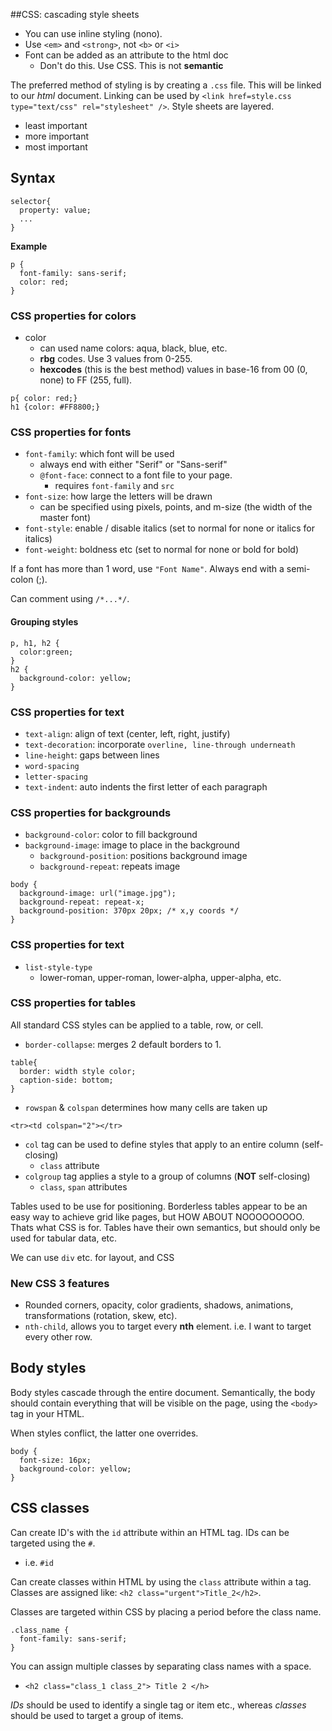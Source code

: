 ##CSS: cascading style sheets

- You can use inline styling (nono).
- Use  `<em>` and `<strong>`, not `<b>` or `<i>`
- Font can be added as an attribute to the html doc
  - Don't do this. Use CSS. This is not **semantic**

The preferred method of styling is by creating a `.css` file. This will be linked to our *html* document. Linking can be used by `<link href=style.css type="text/css" rel="stylesheet" />`. Style sheets are layered.
  - least important
  - more important
  - most important

## Syntax

  ```
  selector{
    property: value;
    ...
  }
```
**Example**
```
p {
  font-family: sans-serif;
  color: red;
}
```

### CSS properties for colors
  - color
      - can used name colors: aqua, black, blue, etc.
      - **rbg** codes. Use 3 values from 0-255.
      - **hexcodes** (this is the best method) values in base-16 from 00 (0, none) to FF (255, full).

```
p{ color: red;}
h1 {color: #FF8800;}
```
### CSS properties for fonts
- `font-family`: which font will be used
  - always end with either "Serif" or "Sans-serif"
  - `@font-face`: connect to a font file to your page.
    - requires `font-family` and `src`
- `font-size`:  how large the letters will be drawn
  - can be specified using pixels, points, and m-size (the width of the master font)
- `font-style`: enable / disable italics (set to normal for none or italics for italics)
- `font-weight`: boldness etc (set to normal for none or bold for bold)

If a font has more than 1 word, use `"Font Name"`. Always end with a semi-colon (;).

Can comment using `/*...*/`.

#### Grouping styles
```
p, h1, h2 {
  color:green;
}
h2 {
  background-color: yellow;
}
```

### CSS properties for text

- `text-align`: align of text (center, left, right, justify)
- `text-decoration`: incorporate `overline, line-through underneath`
- `line-height`: gaps between lines
- `word-spacing`
- `letter-spacing`
- `text-indent`: auto indents the first letter of each paragraph

### CSS properties for backgrounds
- `background-color`: color to fill background
- `background-image`: image to place in the background
  - `background-position`: positions background image
  - `background-repeat`: repeats image

```
body {
  background-image: url("image.jpg");
  background-repeat: repeat-x;
  background-position: 370px 20px; /* x,y coords */
}
```

### CSS properties for text
- `list-style-type`
  -  lower-roman, upper-roman, lower-alpha, upper-alpha, etc.

### CSS properties for tables

All standard CSS styles can be applied to a table, row, or cell.

- `border-collapse`: merges 2 default borders to 1.

```
table{
  border: width style color;
  caption-side: bottom;
}
```
- `rowspan` & `colspan` determines how many cells are taken up

```
<tr><td colspan="2"></tr>
```
- `col` tag can be used to define styles that apply to an entire column (self-closing)
  - `class` attribute
- `colgroup` tag applies a style to a group of columns (**NOT** self-closing)
  - `class`, `span` attributes

Tables used to be use for positioning. Borderless tables appear to be an easy way to achieve grid like pages, but HOW ABOUT NOOOOOOOOO. Thats what CSS is for. Tables have their own semantics, but should only be used for tabular data, etc.

We can use `div` etc. for layout, and CSS

### New CSS 3 features
- Rounded corners, opacity, color gradients, shadows, animations, transformations (rotation, skew, etc).
- `nth-child`, allows you to target every **nth** element. i.e. I want to target every other row.

## Body styles

Body styles cascade through the entire document. Semantically, the body should contain everything that will be visible on the page, using the `<body>` tag in your HTML.

When styles conflict, the latter one overrides.

```
body {
  font-size: 16px;
  background-color: yellow;
}
```

## CSS classes

Can create ID's with the `id` attribute within an HTML tag. IDs can be targeted using the `#`.
  - i.e. `#id`

Can create classes within HTML by using the `class` attribute within a tag. Classes are assigned like: `<h2 class="urgent">Title_2</h2>`.

Classes are targeted within CSS by placing a period before the class name.
```
.class_name {
  font-family: sans-serif;
}
```
You can assign multiple classes by separating class names with a space.
  - `<h2 class="class_1 class_2"> Title 2 </h>`

*IDs* should be used to identify a single tag or item etc., whereas *classes* should be used to target a group of items.
